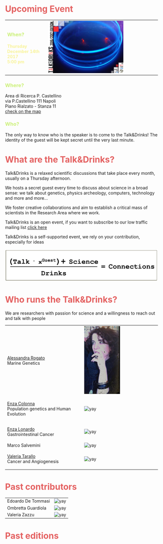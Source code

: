 


<h1 style="color:#e46161;" >Upcoming Event </h1>
<table style="width:100%">
  <tr>
     <td><h3 style="color:#cbf078;">When?</h3>
     <p><h4 style="color:#f8f398;" > Thursday December 14th 2017  <br> 5:00 pm </h4></p>
     </td>
     <td><img src="images/20171214_locandina.jpg" alt="yay"  width="70%" height="70%">
     </td>
  </tr>
</table>

<h3 style="color:#cbf078;">Where?</h3>
<p>Area di Ricerca P. Castellino <br>
via P.Castellino 111 Napoli <br>
Piano Rialzato - Stanza 11 <br>
<a href="https://goo.gl/maps/z6bRfCnBibv">check on the map</a>
</p>


<h3 style="color:#cbf078;">Who?</h3>
<p>The only way to know who is the speaker is to come to the Talk&amp;Drinks! The identity of the guest will be kept secret until the very last minute.</p>




<h1 style="color:#e46161;">What are the Talk&amp;Drinks?</h1>


<p>Talk&amp;Drinks is a relaxed scientific discussions that take place every month, usually on a Thursday afternoon. </p>

<p> We hosts a secret guest every time to discuss about science in a broad sense: we talk about genetics, physics archeology, computers, technology and more and more... </p>  

<p> We foster creative collaborations and aim to establish a critical mass of scientists in the Research Area where we work. </p>

<p> Talk&amp;Drinks is an open event, if you want to subscribe to our low traffic mailing list
<a href="http://list.igb.cnr.it/mailman/listinfo/talk_and_drinks">click here</a>

<p> Talk&amp;Drinks is a self-supported event, we rely on your contribution, especially for ideas </p>


<img src="images/vecchiologo.jpg" alt="formula">




<h1 style="color:#e46161;">Who runs the Talk&amp;Drinks?</h1>


We are researchers with passion for science and a willingness to reach out and talk with people

<table style="width:100%">
  <tr>
     <td> <p><a href="http://ibbr.cnr.it/ibbr/people/alessandra-rogato"> Alessandra Rogato</a>
     <br> Marine Genetics </p>
     </td>
     <td><img src="./images/alessandra.png" alt="yay" width="50%" height="50%" >
     </td>
  </tr>

  <tr>
    <td> <p> <a href="http://www.igb.cnr.it/popgenlab"> Enza Colonna </a>
    <br> Population genetics and Human Evolution </p>
    </td>
    <td><img src="./img/embo2017.png" alt="yay" height="200" width="700">
    </td>
  </tr>

  <tr>
     <td> <p><a href="http://www.igb.cnr.it/staff/people/lonardoe"> Enza Lonardo </a>
     <br> Gastrointestinal Cancer</p>
      </td>
      <td><img src="./img/embo2017.png" alt="yay" height="200" width="700">
      </td>
  </tr>

  <tr>
     <td>Marco Salvemini
      </td>
      <td><img src="./img/embo2017.png" alt="yay" height="200" width="700">
      </td>
  </tr>

  <tr>
     <td><p> <a href="http://www.igb.cnr.it/staff/people/tarallo">Valeria Tarallo</a>
     <br> Cancer and Angiogenesis</p>
      </td>
      <td><img src="./images/tarallo.jpg" alt="yay" width="50%" height="50%" >
      </td>
  </tr>

</table>



<h1 style="color:#e46161;">Past contributors </h1>
<table style="width:100%">
  <tr>
  <td>Edoardo De Tommasi
  </td>
  <td><img src="./img/embo2017.png" alt="yay" height="200" width="700">
  </td>
</tr>

<tr>
   <td>Ombretta Guardiola
    </td>
    <td><img src="./img/embo2017.png" alt="yay" height="200" width="700">
    </td>
</tr>

<tr>
   <td>Valeria Zazzu  
    </td>
    <td><img src="./img/embo2017.png" alt="yay" height="200" width="700">
    </td>
</tr>

</table>


<h1 style="color:#e46161;">Past editions</h1>

